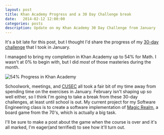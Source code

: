 ```yaml
---
layout: post
title: Khan Academy Progress and a 30 Day Challenge break
date:   2014-02-12 12:00:00
categories: posts
description: Update on my Khan Academy 30 Day Challenge from January
---
```


It's a bit late for this post, but I thought I'd share the progress of my [30-day challenge](http://www.abefehr.com/posts/2015/01/04/monthly-challenges.html) that I took in January.

I managed to bring my completion in Khan Academy up to 54% for Math. I wasn't at 0% to begin with, but I did *most* of those masteries during the month.

![54% Progress in Khan Academy][khan-academy-progress-54%]

Schoolwork, meetings, and [CUSEC](http://2015.cusec.net/) all took a fair bit of my time away from spending time on the exercises in January. February isn't shaping up so well either, so I think I'm going to take a break from these 30-day challenges, at least until school is out. My current project for my Software Engineering class is to create a software implementation of [Magic Realm](https://en.wikipedia.org/wiki/Magic_Realm), a board game from the 70's, which is actually a big task.

I'll be sure to make a post about the game when the course is over and it's all marked, I'm eager(and terrified) to see how it'll turn out.

[khan-academy-progress-54%]: ../../../../images/2015-02-12/khan-academy-progress-54%.png "54% Progress in Khan Academy"